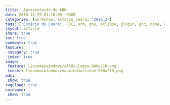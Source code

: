 ```yaml
---
title:  Apresentação do ARM
date: 2016-11-29 01:10:00 -0300
categories: [workshop, estacio_ceara, "2016_2"]
tags: ["Estácio do Ceará", FIC, arm, gnu, eclipse, plugin, gcc, none, eabi, Workshop, Apresentação]
layout: article
share: true
toc: true
comments: true
feature:
 category: true
 index: true
image:
 feature: linuxmacwindows/allOS-logos-900x210.png
 teaser: linuxmacwindows/macwindowslinux-500x210.png
ads: 
 show: true
tagcloud: true
coinbase:
 show: true
---
```

